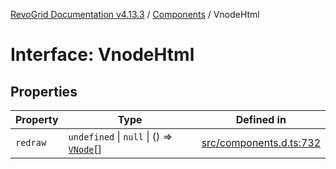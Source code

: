 [RevoGrid Documentation v4.13.3](README.md) / [Components](Namespace.Components.md) / VnodeHtml

# Interface: VnodeHtml

## Properties

| Property | Type | Defined in |
| ------ | ------ | ------ |
| `redraw` | `undefined` \| `null` \| () => [`VNode`](Interface.VNode.md)[] | [src/components.d.ts:732](https://github.com/revolist/revogrid/blob/827fce61250cb005ab132b3ed11b8ae836712e7b/src/components.d.ts#L732) |
